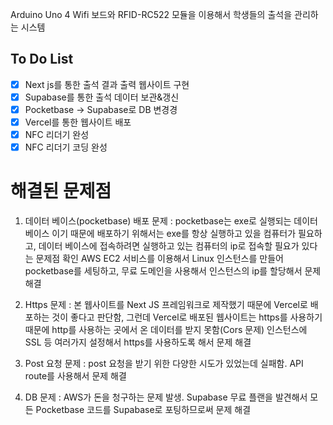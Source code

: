 Arduino Uno 4 Wifi 보드와 RFID-RC522 모듈을 이용해서 학생들의 출석을 관리하는 시스템

## To Do List

 - [x] Next js를 통한 출석 결과 출력 웹사이트 구현
 - [x] Supabase를 통한 출석 데이터 보관&갱신
 - [x] Pocketbase -> Supabase로 DB 변경경
 - [x] Vercel를 통한 웹사이트 배포
 - [x] NFC 리더기 완성
 - [x] NFC 리더기 코딩 완성

# 해결된 문제점

1. 데이터 베이스(pocketbase) 배포 문제
  : pocketbase는 exe로 실행되는 데이터 베이스 이기 때문에 배포하기 위해서는 exe를 항상 실행하고 있을 컴퓨터가 필요하고, 데이터 베이스에 접속하려면 실행하고 있는 컴퓨터의 ip로 접속할 필요가 있다는 문제점 확인
    AWS EC2 서비스를 이용해서 Linux 인스턴스를 만들어 pocketbase를 세팅하고, 무료 도메인을 사용해서 인스턴스의 ip를 할당해서 문제 해결

2. Https 문제
  : 본 웹사이트를 Next JS 프레임워크로 제작했기 때문에 Vercel로 배포하는 것이 좋다고 판단함, 그런데 Vercel로 배포된 웹사이트는 https를 사용하기 때문에 http를 사용하는 곳에서 온 데이터를 받지 못함(Cors 문제)
    인스턴스에 SSL 등 여러가지 설정해서 https를 사용하도록 해서 문제 해결

3. Post 요청 문제
  : post 요청을 받기 위한 다양한 시도가 있었는데 실패함.
    API route를 사용해서 문제 해결

4. DB 문제
  : AWS가 돈을 청구하는 문제 발생.
    Supabase 무료 플랜을 발견해서 모든 Pocketbase 코드를 Supabase로 포팅하므로써 문제 해결